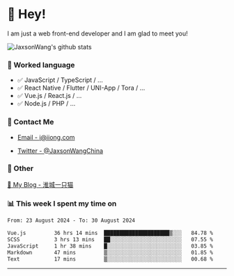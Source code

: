 # 👋 Hey!

I am just a web front-end developer and I am glad to meet you!

![JaxsonWang's github stats](https://github-readme-stats.vercel.app/api?username=JaxsonWang&&show_icons=true&&title_color=1abc9c&&icon_color=1abc9c)


### 📝 Worked language

- ✅ JavaScript / TypeScript / ...
- ✅ React Native / Flutter / UNI-App / Tora / ...
- ✅ Vue.js / React.js / ...
- ✅ Node.js / PHP / ...

### 📮 Contact Me

- [Email - i@iiong.com](mailto:i@iiong.com)

- [Twitter - @JaxsonWangChina](https://twitter.com/JaxsonWangChina)

### 🤪 Other

[📌 My Blog - 淮城一只猫](https://iiong.com)

### 📊 This week I spent my time on

<!--START_SECTION:waka-->

```txt
From: 23 August 2024 - To: 30 August 2024

Vue.js         36 hrs 14 mins  █████████████████████▒░░░   84.78 %
SCSS           3 hrs 13 mins   ██░░░░░░░░░░░░░░░░░░░░░░░   07.55 %
JavaScript     1 hr 38 mins    █░░░░░░░░░░░░░░░░░░░░░░░░   03.85 %
Markdown       47 mins         ▒░░░░░░░░░░░░░░░░░░░░░░░░   01.85 %
Text           17 mins         ▒░░░░░░░░░░░░░░░░░░░░░░░░   00.68 %
```

<!--END_SECTION:waka-->

---
